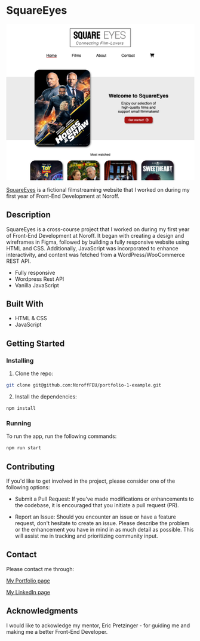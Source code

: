 # SquareEyes

![image](images/squareEyes.png)

[SquareEyes](https://charlottevalset.netlify.app/) is a fictional filmstreaming website that I worked on during my first year of Front-End Development at Noroff.

## Description

SquareEyes is a cross-course project that I worked on during my first year of Front-End Development at Noroff. It began with creating a design and wireframes in Figma, followed by building a fully responsive website using HTML and CSS. Additionally, JavaScript was incorporated to enhance interactivity, and content was fetched from a WordPress/WooCommerce REST API.

- Fully responsive
- Wordpress Rest API
- Vanilla JavaScript

## Built With

- HTML & CSS
- JavaScript

## Getting Started

### Installing

1. Clone the repo:

```bash
git clone git@github.com:NoroffFEU/portfolio-1-example.git
```

2. Install the dependencies:

```
npm install
```

### Running

To run the app, run the following commands:

```bash
npm run start
```

## Contributing

If you'd like to get involved in the project, please consider one of the following options:

- Submit a Pull Request:
  If you've made modifications or enhancements to the codebase, it is encouraged that you initiate a pull request (PR).

- Report an Issue:
  Should you encounter an issue or have a feature request, don't hesitate to create an issue. Please describe the problem or the enhancement you have in mind in as much detail as possible. This will assist me in tracking and prioritizing community input.

## Contact

Please contact me through:

[My Portfolio page](https://charlottevalset.no/portfolio/)

[My LinkedIn page](https://www.linkedin.com/in/charlotte-valset-6195b521a/)

## Acknowledgments

I would like to ackowledge my mentor, Eric Pretzinger - for guiding me and making me a better Front-End Developer.
